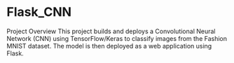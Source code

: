 # Flask_CNN
Project Overview This project builds and deploys a Convolutional Neural Network (CNN) using TensorFlow/Keras to classify images from the Fashion MNIST dataset. The model is then deployed as a web application using Flask.
